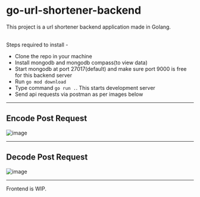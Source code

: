 # go-url-shortener-backend

This project is a url shortener backend application made in Golang.
<br /> <br />

Steps required to install - 
- Clone the repo in your machine
- Install mongodb and mongodb compass(to view data)
- Start mongodb at port 27017(default) and make sure port 9000 is free for this backend server
- Run `go mod download`
- Type command `go run .`. This starts development server 
- Send api requests via postman as per images below
<hr />

## Encode Post Request
![image](https://github.com/VarunArora14/go-url-shortener-backend/assets/56734311/eb5aece1-6f3e-4abf-9e67-6d65875c002e)

<hr />

## Decode Post Request

![image](https://github.com/VarunArora14/go-url-shortener-backend/assets/56734311/f219a8a3-9e99-4a63-a3fb-b854f35f7863)

<hr />

Frontend is WIP.

